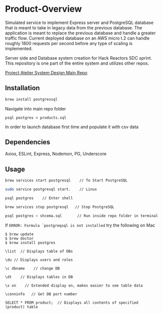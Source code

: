 # Product-Overview
Simulated service to implement Express server and PostgreSQL database that is meant to take in legacy data from the previous database. The application is meant to replace the previous database and handle a greater traffic flow. Current deployed database on an AWS micro t.2 can handle roughly 1800 requests per second before any type of scaling is implemented. 

Server side and Database system creation for Hack Reactors SDC sprint. This repository is one part of the entire system and utilizes other repos.

[Project Atelier System Design Main Repo](https://github.com/Project-Atelier-System-Design "Project-Atelier-System-Design")

## Installation

```bash
brew install postgressql

```
Navigate into main repo folder
```
psql postgres < products.sql 
```
In order to launch database first time and populate it with csv data

## Dependencies
Axios, ESLint, Express, Nodemon, PG, Underscore

## Usage

```bash
brew services start postgresql    // To Start PostgreSQL 

sudo service postgresql start.    // Linux 

psql postgres    // Enter shell 

brew services stop postgresql   // Stop PostgreSQL

psql postgres < shcema.sql       // Run inside repo folder in terminal to create DB and tables
```

If ```ERROR: Formula `postgreqsql is not installed``` try the following on Mac

```
$ brew update
$ brew doctor
$ brew install postgres
```

```
\list  // Displays table of DBs

\du // Displays users and roles

\c dbname    // change DB

\dt    // Displays tables in DB

\x on    // Extended display on, makes easier to see table data

\conninfo   // Get DB port number 

SELECT * FROM product;  // Displays all contents of specified (product) table
```



